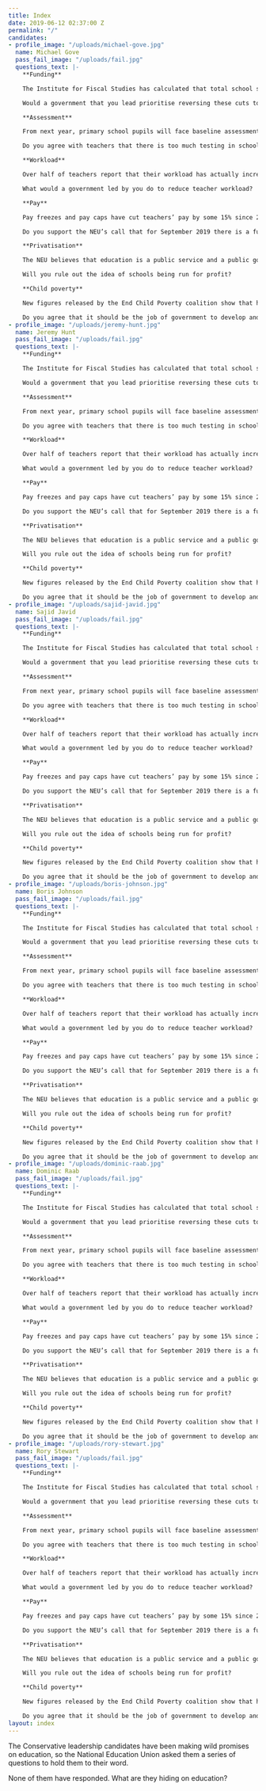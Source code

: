 ```yaml
---
title: Index
date: 2019-06-12 02:37:00 Z
permalink: "/"
candidates:
- profile_image: "/uploads/michael-gove.jpg"
  name: Michael Gove
  pass_fail_image: "/uploads/fail.jpg"
  questions_text: |-
    **Funding**

    The Institute for Fiscal Studies has calculated that total school spending per pupil has fallen by 8% in real terms between 2009–10 and 2017–18. School sixth forms have faced budget cuts of 21% per student since their peak in 2010–11, while further education and sixth-form college funding per student has fallen by about 8% over the same period.

    Would a government that you lead prioritise reversing these cuts to education funding?

    **Assessment**

    From next year, primary school pupils will face baseline assessment in reception year and high stakes standardised tests in years 1, 2, 4 and 6.

    Do you agree with teachers that there is too much testing in schools and that our high stakes testing regime is causing damage to the mental health and wellbeing of children and teachers alike?

    **Workload**

    Over half of teachers report that their workload has actually increased since the launch of the Government’s ‘Workload Challenge’ in 2014.

    What would a government led by you do to reduce teacher workload?

    **Pay**

    Pay freezes and pay caps have cut teachers’ pay by some 15% since 2010.

    Do you support the NEU’s call that for September 2019 there is a fully funded pay increase of 5 per cent for all teachers and school leaders?

    **Privatisation**

    The NEU believes that education is a public service and a public good, not a commodity to be bought and sold.

    Will you rule out the idea of schools being run for profit?

    **Child poverty**

    New figures released by the End Child Poverty coalition show that half a million more children are having their lives limited by poverty today than at the start of the decade.

    Do you agree that it should be the job of government to develop and deliver an ambitious and credible child-poverty reduction strategy?
- profile_image: "/uploads/jeremy-hunt.jpg"
  name: Jeremy Hunt
  pass_fail_image: "/uploads/fail.jpg"
  questions_text: |-
    **Funding**

    The Institute for Fiscal Studies has calculated that total school spending per pupil has fallen by 8% in real terms between 2009–10 and 2017–18. School sixth forms have faced budget cuts of 21% per student since their peak in 2010–11, while further education and sixth-form college funding per student has fallen by about 8% over the same period.

    Would a government that you lead prioritise reversing these cuts to education funding?

    **Assessment**

    From next year, primary school pupils will face baseline assessment in reception year and high stakes standardised tests in years 1, 2, 4 and 6.

    Do you agree with teachers that there is too much testing in schools and that our high stakes testing regime is causing damage to the mental health and wellbeing of children and teachers alike?

    **Workload**

    Over half of teachers report that their workload has actually increased since the launch of the Government’s ‘Workload Challenge’ in 2014.

    What would a government led by you do to reduce teacher workload?

    **Pay**

    Pay freezes and pay caps have cut teachers’ pay by some 15% since 2010.

    Do you support the NEU’s call that for September 2019 there is a fully funded pay increase of 5 per cent for all teachers and school leaders?

    **Privatisation**

    The NEU believes that education is a public service and a public good, not a commodity to be bought and sold.

    Will you rule out the idea of schools being run for profit?

    **Child poverty**

    New figures released by the End Child Poverty coalition show that half a million more children are having their lives limited by poverty today than at the start of the decade.

    Do you agree that it should be the job of government to develop and deliver an ambitious and credible child-poverty reduction strategy?
- profile_image: "/uploads/sajid-javid.jpg"
  name: Sajid Javid
  pass_fail_image: "/uploads/fail.jpg"
  questions_text: |-
    **Funding**

    The Institute for Fiscal Studies has calculated that total school spending per pupil has fallen by 8% in real terms between 2009–10 and 2017–18. School sixth forms have faced budget cuts of 21% per student since their peak in 2010–11, while further education and sixth-form college funding per student has fallen by about 8% over the same period.

    Would a government that you lead prioritise reversing these cuts to education funding?

    **Assessment**

    From next year, primary school pupils will face baseline assessment in reception year and high stakes standardised tests in years 1, 2, 4 and 6.

    Do you agree with teachers that there is too much testing in schools and that our high stakes testing regime is causing damage to the mental health and wellbeing of children and teachers alike?

    **Workload**

    Over half of teachers report that their workload has actually increased since the launch of the Government’s ‘Workload Challenge’ in 2014.

    What would a government led by you do to reduce teacher workload?

    **Pay**

    Pay freezes and pay caps have cut teachers’ pay by some 15% since 2010.

    Do you support the NEU’s call that for September 2019 there is a fully funded pay increase of 5 per cent for all teachers and school leaders?

    **Privatisation**

    The NEU believes that education is a public service and a public good, not a commodity to be bought and sold.

    Will you rule out the idea of schools being run for profit?

    **Child poverty**

    New figures released by the End Child Poverty coalition show that half a million more children are having their lives limited by poverty today than at the start of the decade.

    Do you agree that it should be the job of government to develop and deliver an ambitious and credible child-poverty reduction strategy?
- profile_image: "/uploads/boris-johnson.jpg"
  name: Boris Johnson
  pass_fail_image: "/uploads/fail.jpg"
  questions_text: |-
    **Funding**

    The Institute for Fiscal Studies has calculated that total school spending per pupil has fallen by 8% in real terms between 2009–10 and 2017–18. School sixth forms have faced budget cuts of 21% per student since their peak in 2010–11, while further education and sixth-form college funding per student has fallen by about 8% over the same period.

    Would a government that you lead prioritise reversing these cuts to education funding?

    **Assessment**

    From next year, primary school pupils will face baseline assessment in reception year and high stakes standardised tests in years 1, 2, 4 and 6.

    Do you agree with teachers that there is too much testing in schools and that our high stakes testing regime is causing damage to the mental health and wellbeing of children and teachers alike?

    **Workload**

    Over half of teachers report that their workload has actually increased since the launch of the Government’s ‘Workload Challenge’ in 2014.

    What would a government led by you do to reduce teacher workload?

    **Pay**

    Pay freezes and pay caps have cut teachers’ pay by some 15% since 2010.

    Do you support the NEU’s call that for September 2019 there is a fully funded pay increase of 5 per cent for all teachers and school leaders?

    **Privatisation**

    The NEU believes that education is a public service and a public good, not a commodity to be bought and sold.

    Will you rule out the idea of schools being run for profit?

    **Child poverty**

    New figures released by the End Child Poverty coalition show that half a million more children are having their lives limited by poverty today than at the start of the decade.

    Do you agree that it should be the job of government to develop and deliver an ambitious and credible child-poverty reduction strategy?
- profile_image: "/uploads/dominic-raab.jpg"
  name: Dominic Raab
  pass_fail_image: "/uploads/fail.jpg"
  questions_text: |-
    **Funding**

    The Institute for Fiscal Studies has calculated that total school spending per pupil has fallen by 8% in real terms between 2009–10 and 2017–18. School sixth forms have faced budget cuts of 21% per student since their peak in 2010–11, while further education and sixth-form college funding per student has fallen by about 8% over the same period.

    Would a government that you lead prioritise reversing these cuts to education funding?

    **Assessment**

    From next year, primary school pupils will face baseline assessment in reception year and high stakes standardised tests in years 1, 2, 4 and 6.

    Do you agree with teachers that there is too much testing in schools and that our high stakes testing regime is causing damage to the mental health and wellbeing of children and teachers alike?

    **Workload**

    Over half of teachers report that their workload has actually increased since the launch of the Government’s ‘Workload Challenge’ in 2014.

    What would a government led by you do to reduce teacher workload?

    **Pay**

    Pay freezes and pay caps have cut teachers’ pay by some 15% since 2010.

    Do you support the NEU’s call that for September 2019 there is a fully funded pay increase of 5 per cent for all teachers and school leaders?

    **Privatisation**

    The NEU believes that education is a public service and a public good, not a commodity to be bought and sold.

    Will you rule out the idea of schools being run for profit?

    **Child poverty**

    New figures released by the End Child Poverty coalition show that half a million more children are having their lives limited by poverty today than at the start of the decade.

    Do you agree that it should be the job of government to develop and deliver an ambitious and credible child-poverty reduction strategy?
- profile_image: "/uploads/rory-stewart.jpg"
  name: Rory Stewart
  pass_fail_image: "/uploads/fail.jpg"
  questions_text: |-
    **Funding**

    The Institute for Fiscal Studies has calculated that total school spending per pupil has fallen by 8% in real terms between 2009–10 and 2017–18. School sixth forms have faced budget cuts of 21% per student since their peak in 2010–11, while further education and sixth-form college funding per student has fallen by about 8% over the same period.

    Would a government that you lead prioritise reversing these cuts to education funding?

    **Assessment**

    From next year, primary school pupils will face baseline assessment in reception year and high stakes standardised tests in years 1, 2, 4 and 6.

    Do you agree with teachers that there is too much testing in schools and that our high stakes testing regime is causing damage to the mental health and wellbeing of children and teachers alike?

    **Workload**

    Over half of teachers report that their workload has actually increased since the launch of the Government’s ‘Workload Challenge’ in 2014.

    What would a government led by you do to reduce teacher workload?

    **Pay**

    Pay freezes and pay caps have cut teachers’ pay by some 15% since 2010.

    Do you support the NEU’s call that for September 2019 there is a fully funded pay increase of 5 per cent for all teachers and school leaders?

    **Privatisation**

    The NEU believes that education is a public service and a public good, not a commodity to be bought and sold.

    Will you rule out the idea of schools being run for profit?

    **Child poverty**

    New figures released by the End Child Poverty coalition show that half a million more children are having their lives limited by poverty today than at the start of the decade.

    Do you agree that it should be the job of government to develop and deliver an ambitious and credible child-poverty reduction strategy?
layout: index
---
```


The Conservative leadership candidates have been making wild promises on education, so the National Education Union asked them a series of questions to hold them to their word.

None of them have responded. What are they hiding on education?